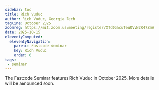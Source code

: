 ```yaml
---
sidebar: toc
title: Rich Vuduc
author: Rich Vuduc, Georgia Tech
tagline: October 2025
zoomreg: https://mit.zoom.us/meeting/register/XTd1GacuTeuOVvN2R47ZmA
date: 2025-10-15
eleventyComputed:
  eleventyNavigation:
    parent: Fastcode Seminar
    key: Rich Vuduc
    order: 6
tags:
 - seminar
---
```


The Fastcode Seminar features Rich Vuduc in October 2025. More details will be announced soon.